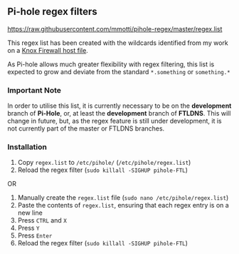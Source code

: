 ## Pi-hole regex filters
https://raw.githubusercontent.com/mmotti/pihole-regex/master/regex.list

This regex list has been created with the wildcards identified from my work on a [Knox Firewall host file](https://github.com/mmotti/mmotti-host-file).

As Pi-hole allows much greater flexibility with regex filtering, this list is expected to grow and deviate from the standard `*.something` or `something.*`

### Important Note
In order to utilise this list, it is currently necessary to be on the **development** branch of **Pi-Hole**, or, at least the **development** branch of **FTLDNS**. This will change in future, but, as the regex feature is still under development, it is not currently part of the master or FTLDNS branches. 

### Installation
1. Copy `regex.list` to `/etc/pihole/` (`/etc/pihole/regex.list`)
2. Reload the regex filter (`sudo killall -SIGHUP pihole-FTL`)

OR

1. Manually create the `regex.list` file (`sudo nano /etc/pihole/regex.list`)
2. Paste the contents of `regex.list`, ensuring that each regex entry is on a new line
3. Press `CTRL` and `X`
4. Press `Y`
5. Press `Enter`
6. Reload the regex filter (`sudo killall -SIGHUP pihole-FTL`)
